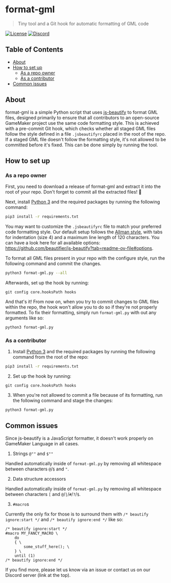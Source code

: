 # format-gml

> Tiny tool and a Git hook for automatic formatting of GML code

[![License](https://img.shields.io/github/license/blueburncz/format-gml)](LICENSE)
[![Discord](https://img.shields.io/discord/298884075585011713?label=Discord)](https://discord.gg/ep2BGPm)

## Table of Contents

* [About](#about)
* [How to set up](#how-to-set-up)
  * [As a repo owner](#as-a-repo-owner)
  * [As a contributor](#as-a-contributor)
* [Common issues](#common-issues)

## About

format-gml is a simple Python script that uses [js-beautify](https://github.com/beautifier/js-beautify) to format GML files, designed primarily to ensure that all contributors to an open-source GameMaker project use the same code formatting style. This is achieved with a pre-commit Git hook, which checks whether all staged GML files follow the style defined in a file `.jsbeautifyrc` placed in the root of the repo. If a staged GML file doesn't follow the formatting style, it's not allowed to be committed before it's fixed. This can be done simply by running the tool.

## How to set up

### As a repo owner
First, you need to download a release of format-gml and extract it into the root of your repo. Don't forget to commit all the extracted files! 🙂

Next, install [Python 3](https://www.python.org/downloads/) and the required packages by running the following command:

```sh
pip3 install -r requirements.txt
```

You may want to customize the `.jsbeautifyrc` file to match your preferred code formatting style. Our default setup follows the [Allman style](https://en.wikipedia.org/wiki/Indentation_style#Allman_style), with tabs for indentation (size 4) and a maximum line length of 120 characters. You can have a look here for all available options: <https://github.com/beautifier/js-beautify?tab=readme-ov-file#options>.

To format all GML files present in your repo with the configure style, run the following command and commit the changes.

```sh
python3 format-gml.py --all
```

Afterwards, set up the hook by running:

```gml
git config core.hooksPath hooks
```

And that's it! From now on, when you try to commit changes to GML files within the repo, the hook won't allow you to do so if they're not properly formatted. To fix their formatting, simply run `format-gml.py` with out any arguments like so:

```sh
python3 format-gml.py
```

### As a contributor

1. Install [Python 3](https://www.python.org/downloads/) and the required packages by running the following command from the root of the repo:

```sh
pip3 install -r requirements.txt
```

2. Set up the hook by running:

```gml
git config core.hooksPath hooks
```

3. When you're not allowed to commit a file because of its formatting, run the following command and stage the changes:

```sh
python3 format-gml.py
```

## Common issues

Since js-beautify is a JavaScript formatter, it doesn't work properly on GameMaker Language in all cases.

1. Strings `@""` and `$""`

Handled automatically inside of `format-gml.py` by removing all whitespace between characters `@`/`$` and `"`.

2. Data structure accessors

Handled automatically inside of `format-gml.py` by removing all whitespace between characters `[` and `@`/`|`/`#`/`?`/`$`.

3. `#macro`s

Currently the only fix for those is to surround them with `/* beautify ignore:start */` and `/* beautify ignore:end */` like so:

```gml
/* beautify ignore:start */
#macro MY_FANCY_MACRO \
    do
    { \
        some_stuff_here(); \
    } \
    until (1)
/* beautify ignore:end */
```

If you find more, please let us know via an issue or contact us on our Discord server (link at the top).
